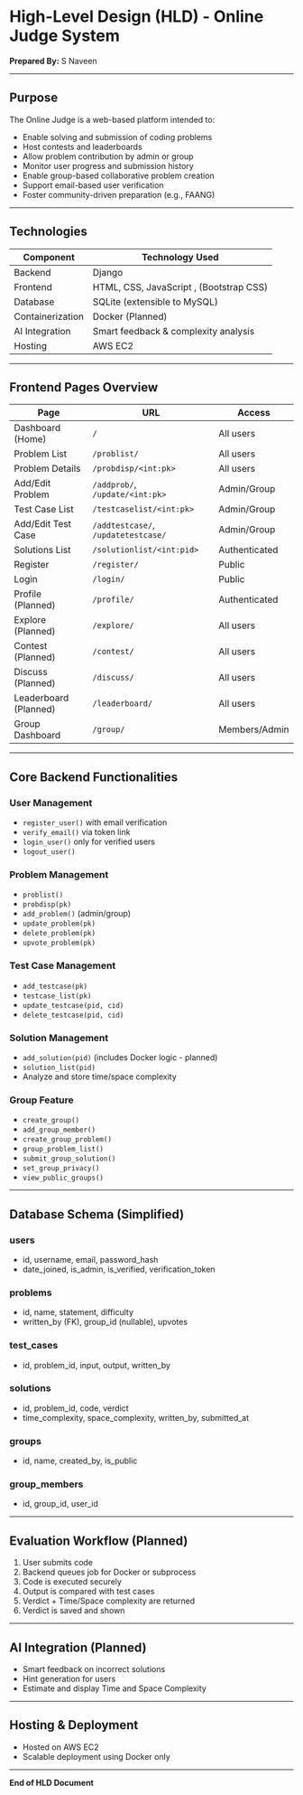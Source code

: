 # High-Level Design (HLD) - Online Judge System

**Prepared By:** S Naveen

---

## Purpose

The Online Judge is a web-based platform intended to:

- Enable solving and submission of coding problems
- Host contests and leaderboards
- Allow problem contribution by admin or group
- Monitor user progress and submission history
- Enable group-based collaborative problem creation
- Support email-based user verification
- Foster community-driven preparation (e.g., FAANG)

---

## Technologies

| Component        | Technology Used                         |
| ---------------- | --------------------------------------- |
| Backend          | Django                                  |
| Frontend         | HTML, CSS, JavaScript , (Bootstrap CSS) |
| Database         | SQLite (extensible to MySQL)            |
| Containerization | Docker (Planned)                        |
| AI Integration   | Smart feedback & complexity analysis    |
| Hosting          | AWS EC2                                 |

---

## Frontend Pages Overview

| Page                  | URL                                 | Access        |
| --------------------- | ----------------------------------- | ------------- |
| Dashboard (Home)      | `/`                                 | All users     |
| Problem List          | `/problist/`                        | All users     |
| Problem Details       | `/probdisp/<int:pk>`                | All users     |
| Add/Edit Problem      | `/addprob/`, `/update/<int:pk>`     | Admin/Group   |
| Test Case List        | `/testcaselist/<int:pk>`            | Admin/Group   |
| Add/Edit Test Case    | `/addtestcase/`, `/updatetestcase/` | Admin/Group   |
| Solutions List        | `/solutionlist/<int:pid>`           | Authenticated |
| Register              | `/register/`                        | Public        |
| Login                 | `/login/`                           | Public        |
| Profile (Planned)     | `/profile/`                         | Authenticated |
| Explore (Planned)     | `/explore/`                         | All users     |
| Contest (Planned)     | `/contest/`                         | All users     |
| Discuss (Planned)     | `/discuss/`                         | All users     |
| Leaderboard (Planned) | `/leaderboard/`                     | All users     |
| Group Dashboard       | `/group/`                           | Members/Admin |

---

## Core Backend Functionalities

### User Management

- `register_user()` with email verification
- `verify_email()` via token link
- `login_user()` only for verified users
- `logout_user()`

### Problem Management

- `problist()`
- `probdisp(pk)`
- `add_problem()` (admin/group)
- `update_problem(pk)`
- `delete_problem(pk)`
- `upvote_problem(pk)`

### Test Case Management

- `add_testcase(pk)`
- `testcase_list(pk)`
- `update_testcase(pid, cid)`
- `delete_testcase(pid, cid)`

### Solution Management

- `add_solution(pid)` (includes Docker logic - planned)
- `solution_list(pid)`
- Analyze and store time/space complexity

### Group Feature

- `create_group()`
- `add_group_member()`
- `create_group_problem()`
- `group_problem_list()`
- `submit_group_solution()`
- `set_group_privacy()`
- `view_public_groups()`

---

## Database Schema (Simplified)

### users

- id, username, email, password\_hash
- date\_joined, is\_admin, is\_verified, verification\_token

### problems

- id, name, statement, difficulty
- written\_by (FK), group\_id (nullable), upvotes

### test\_cases

- id, problem\_id, input, output, written\_by

### solutions

- id, problem\_id, code, verdict
- time\_complexity, space\_complexity, written\_by, submitted\_at

### groups

- id, name, created\_by, is\_public

### group\_members

- id, group\_id, user\_id

---

## Evaluation Workflow (Planned)

1. User submits code
2. Backend queues job for Docker or subprocess
3. Code is executed securely
4. Output is compared with test cases
5. Verdict + Time/Space complexity are returned
6. Verdict is saved and shown

---

## AI Integration (Planned)

- Smart feedback on incorrect solutions
- Hint generation for users
- Estimate and display Time and Space Complexity

---

## Hosting & Deployment

- Hosted on AWS EC2
- Scalable deployment using Docker only

---

**End of HLD Document**
